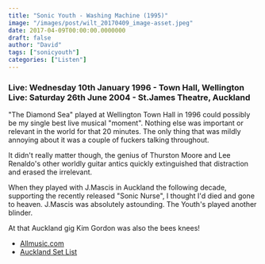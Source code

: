 ```yaml
---
title: "Sonic Youth - Washing Machine (1995)"
image: "/images/post/wilt_20170409_image-asset.jpeg"
date: 2017-04-09T00:00:00.0000000
draft: false
author: "David"
tags: ["sonicyouth"]
categories: ["Listen"]
---
```

### **Live: Wednesday 10th January 1996 - Town Hall, Wellington Live: Saturday 26th June 2004 - St.James Theatre, Auckland**

 "The Diamond Sea" played at Wellington Town Hall in 1996 could possibly be my single best live musical "moment". Nothing else was important or relevant in the world for that 20 minutes. The only thing that was mildly annoying about it was a couple of fuckers talking throughout.

 It didn't really matter though, the genius of Thurston Moore and Lee Renaldo's other worldly guitar antics quickly extinguished that distraction and erased the irrelevant.

 When they played with J.Mascis in Auckland the following decade, supporting the recently released "Sonic Nurse", I thought I'd died and gone to heaven. J.Mascis was absolutely astounding. The Youth's played another blinder.

 At that Auckland gig Kim Gordon was also the bees knees!

-  [Allmusic.com](http://www.allmusic.com/album/washing-machine-mw0000176367)
-  [Auckland Set List](http://www.setlist.fm/setlist/sonic-youth/2004/st-james-theatre-auckland-new-zealand-33dc5c55.html)